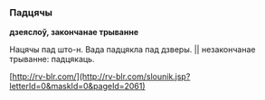 ### Падцячы
**дзеяслоў, закончанае трыванне**

Нацячы пад што-н. Вада падцякла пад дзверы. || незакончанае трыванне: падцякаць.

<a rel="author">[http://rv-blr.com/](http://rv-blr.com/slounik.jsp?letterId=0&maskId=0&pageId=2061)</a>

